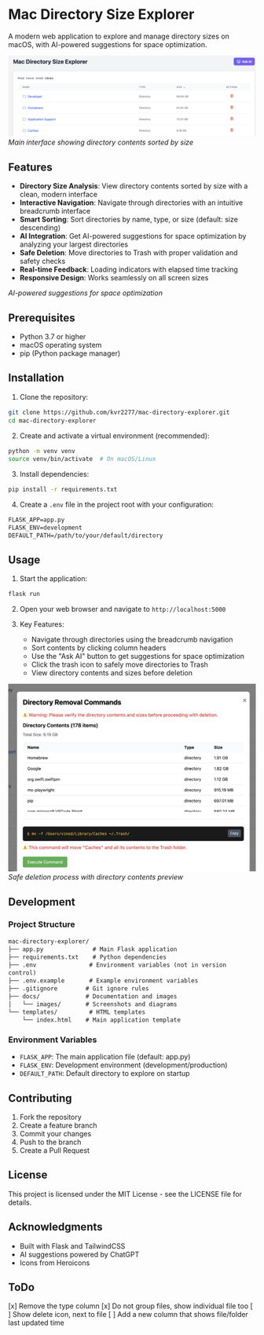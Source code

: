 # Mac Directory Size Explorer

A modern web application to explore and manage directory sizes on macOS, with AI-powered suggestions for space optimization.

![Main Interface](docs/images/main-interface.png)
*Main interface showing directory contents sorted by size*

## Features

- **Directory Size Analysis**: View directory contents sorted by size with a clean, modern interface
- **Interactive Navigation**: Navigate through directories with an intuitive breadcrumb interface
- **Smart Sorting**: Sort directories by name, type, or size (default: size descending)
- **AI Integration**: Get AI-powered suggestions for space optimization by analyzing your largest directories
- **Safe Deletion**: Move directories to Trash with proper validation and safety checks
- **Real-time Feedback**: Loading indicators with elapsed time tracking
- **Responsive Design**: Works seamlessly on all screen sizes


*AI-powered suggestions for space optimization*

## Prerequisites

- Python 3.7 or higher
- macOS operating system
- pip (Python package manager)

## Installation

1. Clone the repository:
```bash
git clone https://github.com/kvr2277/mac-directory-explorer.git
cd mac-directory-explorer
```

2. Create and activate a virtual environment (recommended):
```bash
python -m venv venv
source venv/bin/activate  # On macOS/Linux
```

3. Install dependencies:
```bash
pip install -r requirements.txt
```

4. Create a `.env` file in the project root with your configuration:
```env
FLASK_APP=app.py
FLASK_ENV=development
DEFAULT_PATH=/path/to/your/default/directory
```

## Usage

1. Start the application:
```bash
flask run
```

2. Open your web browser and navigate to `http://localhost:5000`

3. Key Features:
   - Navigate through directories using the breadcrumb navigation
   - Sort contents by clicking column headers
   - Use the "Ask AI" button to get suggestions for space optimization
   - Click the trash icon to safely move directories to Trash
   - View directory contents and sizes before deletion

![Safe Deletion](docs/images/safe-deletion.png)
*Safe deletion process with directory contents preview*

## Development

### Project Structure
```
mac-directory-explorer/
├── app.py              # Main Flask application
├── requirements.txt    # Python dependencies
├── .env               # Environment variables (not in version control)
├── .env.example       # Example environment variables
├── .gitignore        # Git ignore rules
├── docs/             # Documentation and images
│   └── images/       # Screenshots and diagrams
└── templates/         # HTML templates
    └── index.html    # Main application template
```

### Environment Variables
- `FLASK_APP`: The main application file (default: app.py)
- `FLASK_ENV`: Development environment (development/production)
- `DEFAULT_PATH`: Default directory to explore on startup

## Contributing

1. Fork the repository
2. Create a feature branch
3. Commit your changes
4. Push to the branch
5. Create a Pull Request

## License

This project is licensed under the MIT License - see the LICENSE file for details.

## Acknowledgments

- Built with Flask and TailwindCSS
- AI suggestions powered by ChatGPT
- Icons from Heroicons 


## ToDo

[x] Remove the type column
[x] Do not group files, show individual file too
[ ] Show delete icon, next to file
[ ] Add a new column that shows file/folder last updated time